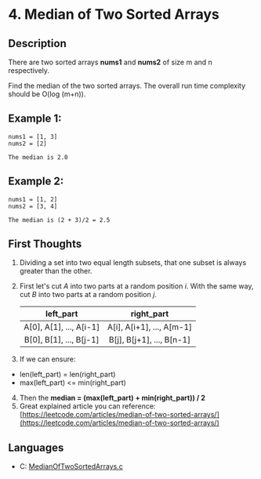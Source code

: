 # 4. Median of Two Sorted Arrays

## Description
There are two sorted arrays **nums1** and **nums2** of size m and n respectively.

Find the median of the two sorted arrays. The overall run time complexity should be O(log (m+n)).

## Example 1:
```
nums1 = [1, 3]
nums2 = [2]

The median is 2.0
```

## Example 2:
```
nums1 = [1, 2]
nums2 = [3, 4]

The median is (2 + 3)/2 = 2.5
```

## First Thoughts
1. Dividing a set into two equal length subsets, that one subset is always greater than the other.

2. First let's cut *A* into two parts at a random position *i*. With the same way, cut *B* into two parts at a random position *j*.

   | left_part               | right_part                |
   |:-----------------------:|:-------------------------:|
   | A[0], A[1], ..., A[i-1] | A[i], A[i+1], ..., A[m-1] |
   | B[0], B[1], ..., B[j-1] | B[j], B[j+1], ..., B[n-1] |

3. If we can ensure:
 - len(left_part) = len(right_part)
 - max(left_part) <= min(right_part)
4. Then the **median = (max(left_part) + min(right_part)) / 2**
5. Great explained article you can reference: [https://leetcode.com/articles/median-of-two-sorted-arrays/](https://leetcode.com/articles/median-of-two-sorted-arrays/)

## Languages
- C: [MedianOfTwoSortedArrays.c](MedianOfTwoSortedArrays.c)
